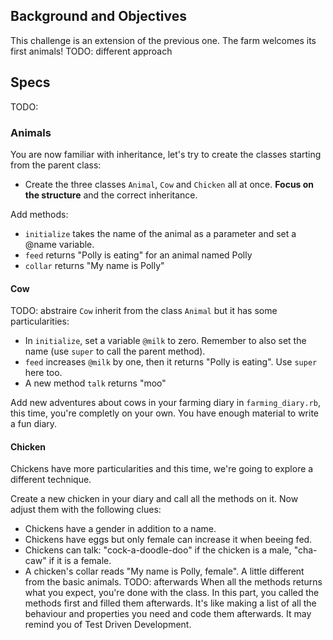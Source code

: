 ## Background and Objectives

This challenge is an extension of the previous one. The farm welcomes its first animals!
TODO: different approach


## Specs
TODO:



### Animals
You are now familiar with inheritance, let's try to create the classes starting from the parent class:

  - Create the three classes `Animal`, `Cow` and `Chicken` all at once. **Focus on the structure** and the correct inheritance.


Add methods:
  - `initialize` takes the name of the animal as a parameter and set a @name variable.
  - `feed` returns "Polly is eating" for an animal named Polly
  - `collar` returns "My name is Polly"


#### Cow
TODO: abstraire
`Cow` inherit from the class `Animal` but it has some particularities:
  - In `initialize`, set a variable `@milk` to zero. Remember to also set the name (use `super` to call the parent method).
  - `feed` increases `@milk` by one, then it returns "Polly is eating". Use `super` here too.
  - A new method `talk` returns "moo"

Add new adventures about cows in your farming diary in `farming_diary.rb`, this time, you're completly on your own. You have enough material to write a fun diary.


#### Chicken

Chickens have more particularities and this time, we're going to explore a different technique.

Create a new chicken in your diary and call all the methods on it. Now adjust them with the following clues:

  - Chickens have a gender in addition to a name.
  - Chickens have eggs but only female can increase it when beeing fed.
  - Chickens can talk: "cock-a-doodle-doo" if the chicken is a male, "cha-caw" if it is a female.
  - A chicken's collar reads "My name is Polly, female". A little different from the basic animals.
TODO: afterwards
When all the methods returns what you expect, you're done with the class.
In this part, you called the methods first and filled them afterwards. It's like making a list of all the behaviour and properties you need and code them afterwards. It may remind you of Test Driven Development.
